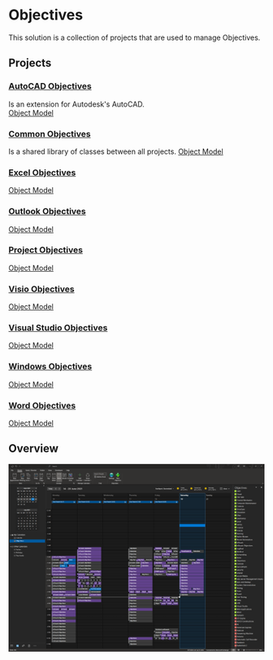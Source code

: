 # Objectives

This solution is a collection of projects that are used to manage Objectives.

## Projects


### [AutoCAD Objectives](./AutoCADObjectives/Docs/README.md)  
Is an extension for Autodesk's AutoCAD.  
[Object Model](./AutoCADObjectives/Docs/ObjectModel.md)

### [Common Objectives](./CommonObjectives/Docs/README.md)  
Is a shared library of classes between all projects. [Object Model](./CommonObjectives/Docs/ObjectModel.md)



### [Excel Objectives](./ExcelObjectives/Docs/README.md)  
[Object Model](./ExcelObjectives/Docs/ObjectModel.md)

### [Outlook Objectives](./OutlookObjectives/Docs/README.md)  
[Object Model](./OutlookObjectives/Docs/ObjectModel.md)

### [Project Objectives](./ProjectObjectives/Docs/README.md)  
[Object Model](./ProjectObjectives/Docs/ObjectModel.md)

### [Visio Objectives](./VisioObjectives/Docs/README.md)  
[Object Model](./VisioObjectives/Docs/ObjectModel.md)

### [Visual Studio Objectives](./VisualStudioObjectives/Docs/README.md)  
[Object Model](./VisualStudioObjectives/Docs/ObjectModel.md)

### [Windows Objectives](./WindowsObjectives/Docs/README.md)  
[Object Model](./WindowsObjectives/Docs/ObjectModel.md)

### [Word Objectives](./WordObjectives/Docs/README.md)  
[Object Model](./WordObjectives/Docs/ObjectModel.md)

## Overview  

![Outlook Calendar View](./OutlookObjectives/Docs/ObjectivesCalendar.png "Outlook Calendar view")